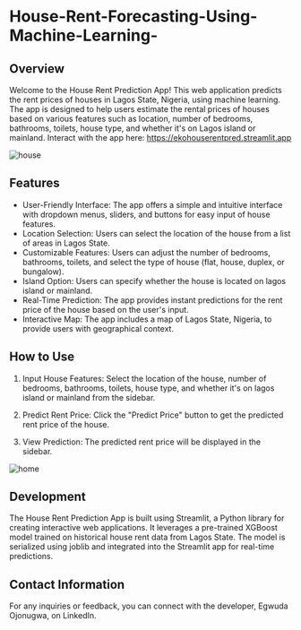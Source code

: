 # House-Rent-Forecasting-Using-Machine-Learning-

## Overview
Welcome to the House Rent Prediction App! This web application predicts the rent prices of houses in Lagos State, Nigeria, using machine learning. The app is designed to help users estimate the rental prices of houses based on various features such as location, number of bedrooms, bathrooms, toilets, house type, and whether it's on Lagos island or mainland. Interact with the app here: https://ekohouserentpred.streamlit.app


![house](https://github.com/Ojey-egwuda/House-Rent-Forecasting-Using-Machine-Learning-/assets/79419703/85d1e51c-943f-4ee2-912b-83714439cc84)

## Features
- User-Friendly Interface: The app offers a simple and intuitive interface with dropdown menus, sliders, and buttons for easy input of house features.
- Location Selection: Users can select the location of the house from a list of areas in Lagos State.
- Customizable Features: Users can adjust the number of bedrooms, bathrooms, toilets, and select the type of house (flat, house, duplex, or bungalow).
- Island Option: Users can specify whether the house is located on lagos island or mainland.
- Real-Time Prediction: The app provides instant predictions for the rent price of the house based on the user's input.
- Interactive Map: The app includes a map of Lagos State, Nigeria, to provide users with geographical context.

## How to Use
1. Input House Features: Select the location of the house, number of bedrooms, bathrooms, toilets, house type, and whether it's on lagos island or mainland from the sidebar.
   
2. Predict Rent Price: Click the "Predict Price" button to get the predicted rent price of the house.
   
3. View Prediction: The predicted rent price will be displayed in the sidebar.

![home](https://github.com/Ojey-egwuda/House-Rent-Forecasting-Using-Machine-Learning-/assets/79419703/71e25c03-8a75-449c-adc9-a52a177f0b2c)

## Development

The House Rent Prediction App is built using Streamlit, a Python library for creating interactive web applications. It leverages a pre-trained XGBoost model trained on historical house rent data from Lagos State. The model is serialized using joblib and integrated into the Streamlit app for real-time predictions.

## Contact Information
For any inquiries or feedback, you can connect with the developer, Egwuda Ojonugwa, on LinkedIn.
